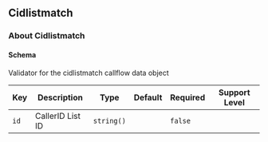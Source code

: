 ## Cidlistmatch

### About Cidlistmatch

#### Schema

Validator for the cidlistmatch callflow data object



Key | Description | Type | Default | Required | Support Level
--- | ----------- | ---- | ------- | -------- | -------------
`id` | CallerID List ID | `string()` |   | `false` |  



